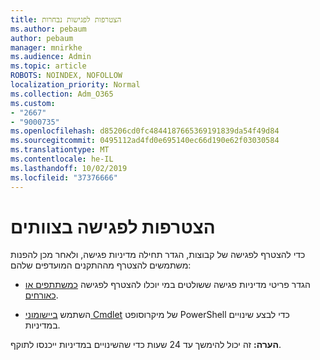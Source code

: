 ```yaml
---
title: הצטרפות לפגישות נבחרות
ms.author: pebaum
author: pebaum
manager: mnirkhe
ms.audience: Admin
ms.topic: article
ROBOTS: NOINDEX, NOFOLLOW
localization_priority: Normal
ms.collection: Adm_O365
ms.custom:
- "2667"
- "9000735"
ms.openlocfilehash: d85206cd0fc4844187665369191839da54f49d84
ms.sourcegitcommit: 0495112ad4fd0e695140ec66d190e62f03030584
ms.translationtype: MT
ms.contentlocale: he-IL
ms.lasthandoff: 10/02/2019
ms.locfileid: "37376666"
---
```

# <a name="join-a-meeting-in-teams"></a>הצטרפות לפגישה בצוותים

כדי להצטרף לפגישה של קבוצות, הגדר תחילה מדיניות פגישה, ולאחר מכן להפנות משתמשים להצטרף מההתקנים המועדפים שלהם:

- הגדר פריטי מדיניות פגישה ששולטים במי יוכלו להצטרף לפגישה [כמשתתפים או כאורחים](https://docs.microsoft.com/microsoftteams/meeting-policies-in-teams#meeting-policy-settings---participants--guests). 

- השתמש [ביישומוני Cmdlet](https://docs.microsoft.com/en-us/microsoftteams/teams-powershell-overview) של מיקרוסופט PowerShell כדי לבצע שינויים במדיניות.    

**הערה:** זה יכול להימשך עד 24 שעות כדי שהשינויים במדיניות ייכנסו לתוקף.